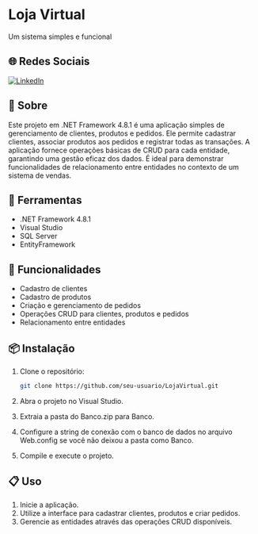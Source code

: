 # Loja Virtual
Um sistema simples e funcional

## 🌐 Redes Sociais
[![LinkedIn](https://img.shields.io/badge/LinkedIn-0E76A8?style=for-the-badge&logo=linkedin&logoColor=white&color=0E76A8&labelColor=0E76A8&)](https://www.linkedin.com/in/davi-jedrzejczyk-03b22a245)

## 📕 Sobre

Este projeto em .NET Framework 4.8.1 é uma aplicação simples de gerenciamento de clientes, produtos e pedidos. Ele permite cadastrar clientes, associar produtos aos pedidos e registrar todas as transações. A aplicação fornece operações básicas de CRUD para cada entidade, garantindo uma gestão eficaz dos dados. É ideal para demonstrar funcionalidades de relacionamento entre entidades no contexto de um sistema de vendas.

## 🔨 Ferramentas

- .NET Framework 4.8.1
- Visual Studio
- SQL Server
- EntityFramework

## 🚀 Funcionalidades

- Cadastro de clientes
- Cadastro de produtos
- Criação e gerenciamento de pedidos
- Operações CRUD para clientes, produtos e pedidos
- Relacionamento entre entidades

## 📦 Instalação

1. Clone o repositório:
   ```bash
   git clone https://github.com/seu-usuario/LojaVirtual.git
   ```
2. Abra o projeto no Visual Studio.

3. Extraia a pasta do Banco.zip para Banco.

4. Configure a string de conexão com o banco de dados no arquivo Web.config se você não deixou a pasta como Banco.

5. Compile e execute o projeto.

## 📋 Uso

1. Inicie a aplicação.
2. Utilize a interface para cadastrar clientes, produtos e criar pedidos.
3. Gerencie as entidades através das operações CRUD disponíveis.
